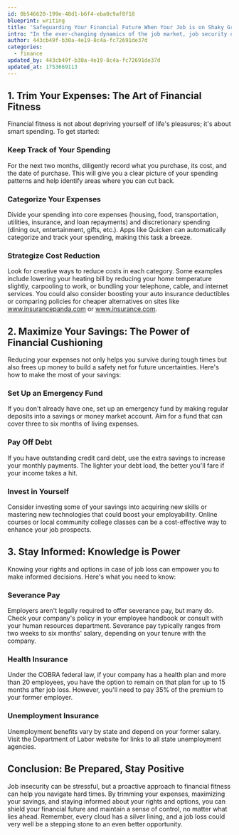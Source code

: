 ```yaml
---
id: 0b546620-199e-48d1-b6f4-eba0c9af8f18
blueprint: writing
title: 'Safeguarding Your Financial Future When Your Job is on Shaky Ground'
intro: "In the ever-changing dynamics of the job market, job security can sometimes feel like a myth. Whether it's a sudden change in industry trends, a company-wide lay-off, or a global pandemic, the future of your job can be at risk in the blink of an eye. However, instead of succumbing to panic, it's smarter to prepare for such emergencies. Here are some strategic moves that can help you cushion your financial situation if you feel your job is under threat."
author: 443cb49f-b30a-4e19-8c4a-fc72691de37d
categories:
  - finance
updated_by: 443cb49f-b30a-4e19-8c4a-fc72691de37d
updated_at: 1753669113
---
```

## 1. Trim Your Expenses: The Art of Financial Fitness

Financial fitness is not about depriving yourself of life's pleasures; it's about smart spending. To get started:

### Keep Track of Your Spending
For the next two months, diligently record what you purchase, its cost, and the date of purchase. This will give you a clear picture of your spending patterns and help identify areas where you can cut back. 

### Categorize Your Expenses
Divide your spending into core expenses (housing, food, transportation, utilities, insurance, and loan repayments) and discretionary spending (dining out, entertainment, gifts, etc.). Apps like Quicken can automatically categorize and track your spending, making this task a breeze.

### Strategize Cost Reduction
Look for creative ways to reduce costs in each category. Some examples include lowering your heating bill by reducing your home temperature slightly, carpooling to work, or bundling your telephone, cable, and internet services. You could also consider boosting your auto insurance deductibles or comparing policies for cheaper alternatives on sites like www.insurancepanda.com or www.insurance.com.

## 2. Maximize Your Savings: The Power of Financial Cushioning

Reducing your expenses not only helps you survive during tough times but also frees up money to build a safety net for future uncertainties. Here's how to make the most of your savings:

### Set Up an Emergency Fund
If you don't already have one, set up an emergency fund by making regular deposits into a savings or money market account. Aim for a fund that can cover three to six months of living expenses.

### Pay Off Debt
If you have outstanding credit card debt, use the extra savings to increase your monthly payments. The lighter your debt load, the better you'll fare if your income takes a hit.

### Invest in Yourself
Consider investing some of your savings into acquiring new skills or mastering new technologies that could boost your employability. Online courses or local community college classes can be a cost-effective way to enhance your job prospects.

## 3. Stay Informed: Knowledge is Power

Knowing your rights and options in case of job loss can empower you to make informed decisions. Here's what you need to know:

### Severance Pay 
Employers aren't legally required to offer severance pay, but many do. Check your company's policy in your employee handbook or consult with your human resources department. Severance pay typically ranges from two weeks to six months' salary, depending on your tenure with the company.

### Health Insurance
Under the COBRA federal law, if your company has a health plan and more than 20 employees, you have the option to remain on that plan for up to 15 months after job loss. However, you'll need to pay 35% of the premium to your former employer.

### Unemployment Insurance
Unemployment benefits vary by state and depend on your former salary. Visit the Department of Labor website for links to all state unemployment agencies.

## Conclusion: Be Prepared, Stay Positive

Job insecurity can be stressful, but a proactive approach to financial fitness can help you navigate hard times. By trimming your expenses, maximizing your savings, and staying informed about your rights and options, you can shield your financial future and maintain a sense of control, no matter what lies ahead. Remember, every cloud has a silver lining, and a job loss could very well be a stepping stone to an even better opportunity.